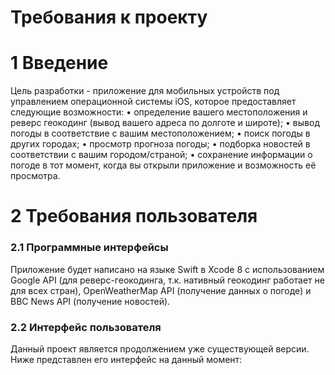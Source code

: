 # Требования к проекту

# 1 Введение

Цель разработки - приложение для мобильных устройств под управлением операционной системы iOS, которое предоставляет следующие возможности:
• определение вашего местоположения и реверс геокодинг (вывод вашего адреса по долготе и широте);
• вывод погоды в соответствие с вашим местоположением;
• поиск погоды в других городах;
• просмотр прогноза погоды;
• подборка новостей в соответствии с вашим городом/страной;
• сохранение информации о погоде в тот момент, когда вы открыли приложение и возможность её просмотра.

# 2 Требования пользователя
### 2.1 Программные интерфейсы

Приложение будет написано на языке Swift в Xcode 8 с использованием Google API (для реверс-геокодинга, т.к. нативный геокодинг работает не для всех стран), OpenWeatherMap API (получение данных о погоде) и BBC News API (получение новостей).

### 2.2 Интерфейс пользователя

Данный проект является продолжением уже существующей версии. Ниже представлен его интерфейс на данный момент:


